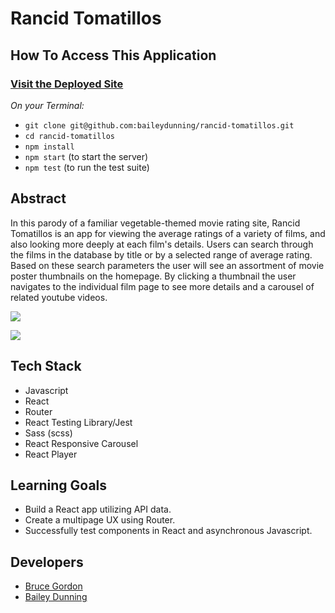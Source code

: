 # Rancid Tomatillos


## How To Access This Application

### [Visit the Deployed Site](https://bruce-gordon.github.io/rancid-tomatillos/)

*On your Terminal:*

+ `git clone git@github.com:baileydunning/rancid-tomatillos.git`
+ `cd rancid-tomatillos`
+ `npm install`
+ `npm start` (to start the server)
+ `npm test` (to run the test suite)

## Abstract
In this parody of a familiar vegetable-themed movie rating site, Rancid Tomatillos is an app for viewing the average ratings of a variety of films, and also looking more deeply at each film's details.  Users can search through the films in the database by title or by a selected range of average rating.  Based on these search parameters the user will see an assortment of movie poster thumbnails on the homepage.  By clicking a thumbnail the user navigates to the individual film page to see more details and a carousel of related youtube videos.

![](https://media.giphy.com/media/8KZ9KOqBDTk6QB2dpM/giphy.gif)

![](https://media.giphy.com/media/cQw7UOEC8J5gE0VjrP/giphy.gif)

## Tech Stack
- Javascript
- React
- Router
- React Testing Library/Jest
- Sass (scss)
- React Responsive Carousel
- React Player

## Learning Goals
- Build a React app utilizing API data.
- Create a multipage UX using Router.
- Successfully test components in React and asynchronous Javascript.

## Developers
- [Bruce Gordon](https://github.com/bruce-gordon)
- [Bailey Dunning](https://github.com/baileydunning) 
